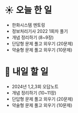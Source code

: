 # ☀️ 오늘 한 일
- 한화시스템 멘토링 
- 정보처리기사 2022 1회차 풀기
- 개념 정리하기 (8~9장)
- 단답형 문제 풀고 외우기 (20문제)
- 약술형 문제 풀고 외우기 (10문제)
# 🚩 내일 할 일
- 2024년 1,2,3회 오답노트
- 개념 정리하기 (10~11장)
- 단답형 문제 풀고 외우기 (20문제)
- 약술형 문제 풀고 외우기 (10문제)
